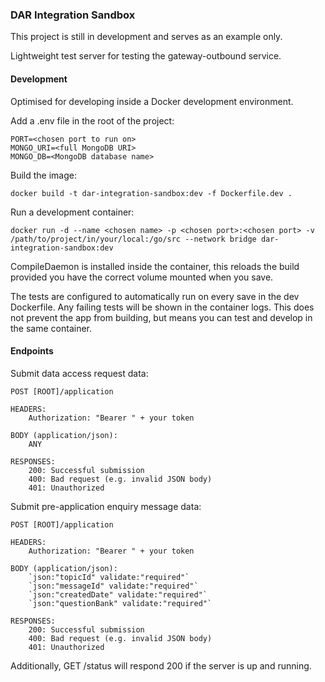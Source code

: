 ### DAR Integration Sandbox

This project is still in development and serves as an example only.

Lightweight test server for testing the gateway-outbound service.

#### Development

Optimised for developing inside a Docker development environment.

Add a .env file in the root of the project:

```
PORT=<chosen port to run on>
MONGO_URI=<full MongoDB URI>
MONGO_DB=<MongoDB database name>
```

Build the image:

```
docker build -t dar-integration-sandbox:dev -f Dockerfile.dev .
```

Run a development container:

```
docker run -d --name <chosen name> -p <chosen port>:<chosen port> -v /path/to/project/in/your/local:/go/src --network bridge dar-integration-sandbox:dev
```

CompileDaemon is installed inside the container, this reloads the build provided you have the correct volume mounted when you save.

The tests are configured to automatically run on every save in the dev Dockerfile. Any failing tests will be shown in the container logs. This does not prevent the app from building, but means you can test and develop in the same container.

#### Endpoints

Submit data access request data:

```
POST [ROOT]/application

HEADERS:
    Authorization: "Bearer " + your token

BODY (application/json):
    ANY

RESPONSES:
    200: Successful submission
    400: Bad request (e.g. invalid JSON body)
    401: Unauthorized
```

Submit pre-application enquiry message data:

```
POST [ROOT]/application

HEADERS:
    Authorization: "Bearer " + your token

BODY (application/json):
    `json:"topicId" validate:"required"`
    `json:"messageId" validate:"required"`
    `json:"createdDate" validate:"required"`
    `json:"questionBank" validate:"required"`

RESPONSES:
    200: Successful submission
    400: Bad request (e.g. invalid JSON body)
    401: Unauthorized

```

Additionally, GET /status will respond 200 if the server is up and running.
